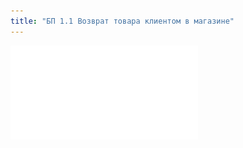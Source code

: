 ```yaml
---
title: "БП 1.1 Возврат товара клиентом в магазине"
---
```


![](notesorg/_attach/1.1.%20Возврат%20товара%20клиентом%20в%20магазине.pdf)